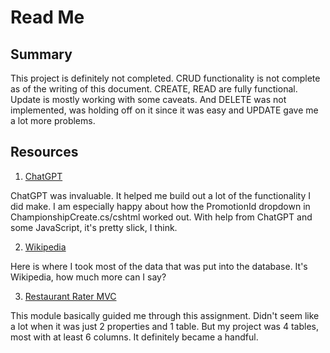 # Read Me

## Summary
This project is definitely not completed. CRUD functionality is not complete as of the writing of this document. CREATE, READ are fully functional. Update is mostly working with some caveats. And DELETE was not implemented, was holding off on it since it was easy and UPDATE gave me a lot more problems.

## Resources
1. [ChatGPT](https://chat.openai.com/)

ChatGPT was invaluable. It helped me build out a lot of the functionality I did make. I am especially happy about how the PromotionId dropdown in ChampionshipCreate.cs/cshtml worked out. With help from ChatGPT and some JavaScript, it's pretty slick, I think.

2. [Wikipedia](https://en.wikipedia.org/wiki/Wikipedia)

Here is where I took most of the data that was put into the database. It's Wikipedia, how much more can I say?

3. [Restaurant Rater MVC](https://elevenfifty.instructure.com/courses/975/modules/items/117070)

This module basically guided me through this assignment. Didn't seem like a lot when it was just 2 properties and 1 table. But my project was 4 tables, most with at least 6 columns. It definitely became a handful.
